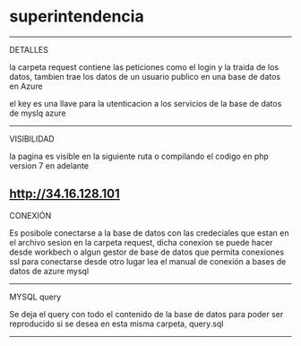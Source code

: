 # superintendencia
----------------------------------------------

DETALLES

la carpeta request contiene las peticiones como el login y la traida de los datos, tambien trae los datos de un usuario publico en una base de datos en Azure

el key es una llave para la utenticacion a los servicios de la base de datos de myslq azure

----------------------------------------------

VISIBILIDAD

la pagina es visible en la siguiente ruta o compilando el codigo en php version 7 en adelante

http://34.16.128.101
----------------------------------------------

CONEXIÓN

Es posibole conectarse a la base de datos con las credeciales que estan en el archivo sesion en la carpeta request, dicha conexion se puede hacer desde workbech o algun gestor de base de datos que permita conexiones ssl para conectarse desde otro lugar lea el manual de conexión a bases de datos de azure mysql

----------------------------------------------

MYSQL query

Se deja el query con todo el contenido de la base de datos para poder ser reproducido si se desea en esta misma carpeta, query.sql

----------------------------------------------